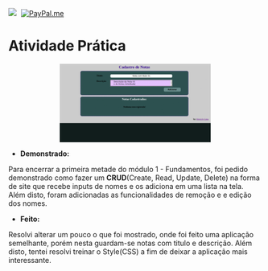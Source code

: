 <a href ="https://www.linkedin.com/in/henrickyl/"><img src="https://image.flaticon.com/icons/svg/174/174857.svg" width="20" style="margin-right:5px"></a>
[![PayPal.me](https://img.shields.io/badge/paypal-donate-119fde.svg)](https://www.paypal.com/cgi-bin/webscr?cmd=_donations&business=5EYBZRRUNZ7UA&currency_code=BRL&source=url)

# Atividade Prática

<img src="desafio.gif" width="300px" style="display:flex; margin: auto;">

* **Demonstrado:**

Para encerrar a primeira metade do módulo 1 - Fundamentos, foi pedido demonstrado como fazer um **CRUD**(Create, Read, Update, Delete) na forma de site que recebe inputs de nomes e os adiciona em uma lista na tela. Além disto, foram adicionadas as funcionalidades de remoção e e edição dos nomes. 

* **Feito:**

Resolvi alterar um pouco o que foi mostrado, onde foi feito uma aplicação semelhante, porém nesta guardam-se notas com titulo e descrição. Além disto, tentei resolvi treinar o Style(CSS) a fim de deixar a aplicação mais interessante.
